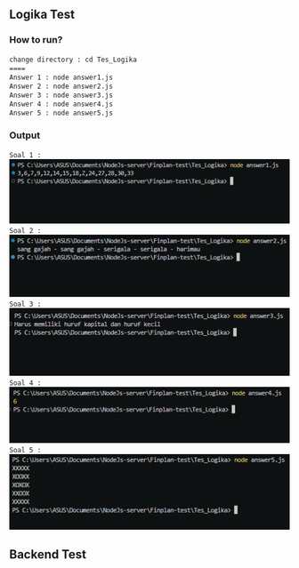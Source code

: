 ## Logika Test

### How to run?

```
change directory : cd Tes_Logika
====
Answer 1 : node answer1.js
Answer 2 : node answer2.js
Answer 3 : node answer3.js
Answer 4 : node answer4.js
Answer 5 : node answer5.js
```

### Output

`Soal 1 : `
<br/>
<img src="./assets/test_logika/soal1.png" width="600">
<br/>
`Soal 2 : `
<br/>
<img src="./assets/test_logika/soal2.png" width="600">
<br/>
`Soal 3 : `
<br/>
<img src="./assets/test_logika/soal3.png" width="600">
<br/>
`Soal 4 : `
<br/>
<img src="./assets/test_logika/soal4.png" width="600">
<br/>
`Soal 5 : `
<br/>
<img src="./assets/test_logika/soal5.png" width="600">
<br/>

## Backend Test
